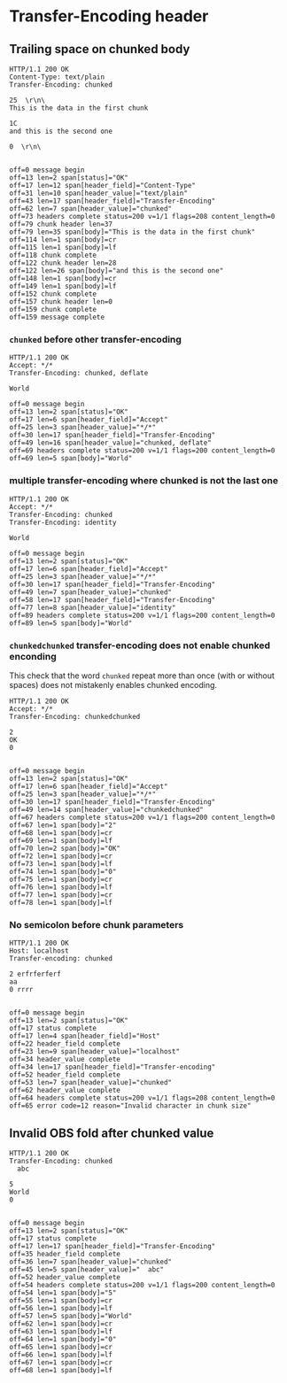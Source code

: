 Transfer-Encoding header
========================

## Trailing space on chunked body

<!-- meta={"type": "response"} -->
```http
HTTP/1.1 200 OK
Content-Type: text/plain
Transfer-Encoding: chunked

25  \r\n\
This is the data in the first chunk

1C
and this is the second one

0  \r\n\


```

```log
off=0 message begin
off=13 len=2 span[status]="OK"
off=17 len=12 span[header_field]="Content-Type"
off=31 len=10 span[header_value]="text/plain"
off=43 len=17 span[header_field]="Transfer-Encoding"
off=62 len=7 span[header_value]="chunked"
off=73 headers complete status=200 v=1/1 flags=208 content_length=0
off=79 chunk header len=37
off=79 len=35 span[body]="This is the data in the first chunk"
off=114 len=1 span[body]=cr
off=115 len=1 span[body]=lf
off=118 chunk complete
off=122 chunk header len=28
off=122 len=26 span[body]="and this is the second one"
off=148 len=1 span[body]=cr
off=149 len=1 span[body]=lf
off=152 chunk complete
off=157 chunk header len=0
off=159 chunk complete
off=159 message complete
```

### `chunked` before other transfer-encoding

<!-- meta={"type": "response"} -->
```http
HTTP/1.1 200 OK
Accept: */*
Transfer-Encoding: chunked, deflate

World
```

```log
off=0 message begin
off=13 len=2 span[status]="OK"
off=17 len=6 span[header_field]="Accept"
off=25 len=3 span[header_value]="*/*"
off=30 len=17 span[header_field]="Transfer-Encoding"
off=49 len=16 span[header_value]="chunked, deflate"
off=69 headers complete status=200 v=1/1 flags=200 content_length=0
off=69 len=5 span[body]="World"
```

### multiple transfer-encoding where chunked is not the last one

<!-- meta={"type": "response"} -->
```http
HTTP/1.1 200 OK
Accept: */*
Transfer-Encoding: chunked
Transfer-Encoding: identity

World
```

```log
off=0 message begin
off=13 len=2 span[status]="OK"
off=17 len=6 span[header_field]="Accept"
off=25 len=3 span[header_value]="*/*"
off=30 len=17 span[header_field]="Transfer-Encoding"
off=49 len=7 span[header_value]="chunked"
off=58 len=17 span[header_field]="Transfer-Encoding"
off=77 len=8 span[header_value]="identity"
off=89 headers complete status=200 v=1/1 flags=200 content_length=0
off=89 len=5 span[body]="World"
```

### `chunkedchunked` transfer-encoding does not enable chunked enconding

This check that the word `chunked` repeat more than once (with or without spaces) does not mistakenly enables chunked encoding.

<!-- meta={"type": "response"} -->
```http
HTTP/1.1 200 OK
Accept: */*
Transfer-Encoding: chunkedchunked

2
OK
0


```

```log
off=0 message begin
off=13 len=2 span[status]="OK"
off=17 len=6 span[header_field]="Accept"
off=25 len=3 span[header_value]="*/*"
off=30 len=17 span[header_field]="Transfer-Encoding"
off=49 len=14 span[header_value]="chunkedchunked"
off=67 headers complete status=200 v=1/1 flags=200 content_length=0
off=67 len=1 span[body]="2"
off=68 len=1 span[body]=cr
off=69 len=1 span[body]=lf
off=70 len=2 span[body]="OK"
off=72 len=1 span[body]=cr
off=73 len=1 span[body]=lf
off=74 len=1 span[body]="0"
off=75 len=1 span[body]=cr
off=76 len=1 span[body]=lf
off=77 len=1 span[body]=cr
off=78 len=1 span[body]=lf
```

### No semicolon before chunk parameters

<!-- meta={"type": "response"} -->
```http
HTTP/1.1 200 OK
Host: localhost
Transfer-encoding: chunked

2 erfrferferf
aa
0 rrrr


```

```log
off=0 message begin
off=13 len=2 span[status]="OK"
off=17 status complete
off=17 len=4 span[header_field]="Host"
off=22 header_field complete
off=23 len=9 span[header_value]="localhost"
off=34 header_value complete
off=34 len=17 span[header_field]="Transfer-encoding"
off=52 header_field complete
off=53 len=7 span[header_value]="chunked"
off=62 header_value complete
off=64 headers complete status=200 v=1/1 flags=208 content_length=0
off=65 error code=12 reason="Invalid character in chunk size"
```

## Invalid OBS fold after chunked value

<!-- meta={"type": "response" } -->
```http
HTTP/1.1 200 OK
Transfer-Encoding: chunked
  abc

5
World
0


```

```log
off=0 message begin
off=13 len=2 span[status]="OK"
off=17 status complete
off=17 len=17 span[header_field]="Transfer-Encoding"
off=35 header_field complete
off=36 len=7 span[header_value]="chunked"
off=45 len=5 span[header_value]="  abc"
off=52 header_value complete
off=54 headers complete status=200 v=1/1 flags=200 content_length=0
off=54 len=1 span[body]="5"
off=55 len=1 span[body]=cr
off=56 len=1 span[body]=lf
off=57 len=5 span[body]="World"
off=62 len=1 span[body]=cr
off=63 len=1 span[body]=lf
off=64 len=1 span[body]="0"
off=65 len=1 span[body]=cr
off=66 len=1 span[body]=lf
off=67 len=1 span[body]=cr
off=68 len=1 span[body]=lf
```

